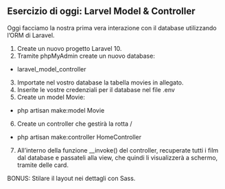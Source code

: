 ## Esercizio di oggi: Larvel Model & Controller

Oggi facciamo la nostra prima vera interazione con il database utilizzando l’ORM di Laravel.

1. Create un nuovo progetto Laravel 10.
2. Tramite phpMyAdmin create un nuovo database: 
- laravel_model_controller
3. Importate nel vostro database la tabella movies in allegato.
4. Inserite le vostre credenziali per il database nel file .env
5. Create un model Movie: 
- php artisan make:model Movie
6. Create un controller che gestirà la rotta /
- php artisan make:controller HomeController
7. All’interno della funzione __invoke() del controller, recuperate tutti i film dal database e passateli alla view, che quindi li visualizzerà a schermo, tramite delle card.

BONUS: Stilare il layout nei dettagli con Sass.